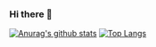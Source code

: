 ### Hi there 👋

[![Anurag's github stats](https://github-readme-stats.vercel.app/api?username=IkeSZ&theme=radical)](https://github.com/anuraghazra/github-readme-stats)
[![Top Langs](https://github-readme-stats.vercel.app/api/top-langs/?username=IkeSZ&layout=compact&theme=radical)](https://github.com/anuraghazra/github-readme-stats)

